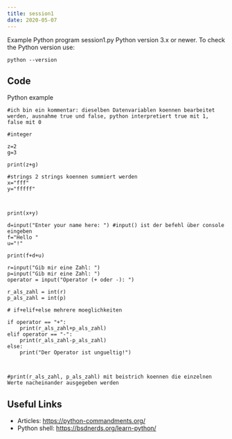 ```yaml
---
title: session1
date: 2020-05-07
---
```

Example Python program session1.py
Python version 3.x or newer.
To check the Python version use:

    python --version


## Code

Python example

    #ich bin ein kommentar: dieselben Datenvariablen koennen bearbeitet werden, ausnahme true und false, python interpretiert true mit 1, false mit 0
    
    #integer
    
    z=2
    g=3
    
    print(z+g)
    
    #strings 2 strings koennen summiert werden
    x="fff"
    y="fffff"
    
    
    
    print(x+y)
    
    d=input("Enter your name here: ") #input() ist der befehl über console eingeben
    f="Hello "
    u="!"
    
    print(f+d+u)
    
    r=input("Gib mir eine Zahl: ")
    p=input("Gib mir eine Zahl: ")
    operator = input("Operator (+ oder -): ")
    
    r_als_zahl = int(r)
    p_als_zahl = int(p)
    
    # if+elif+else mehrere moeglichkeiten 
    
    if operator == "+":
        print(r_als_zahl+p_als_zahl)
    elif operator == "-":
        print(r_als_zahl-p_als_zahl)
    else:
        print("Der Operator ist ungueltig!")
    
    
    
    #print(r_als_zahl, p_als_zahl) mit beistrich koennen die einzelnen Werte nacheinander ausgegeben werden
    
    
    
    

## Useful Links

- Articles: https://python-commandments.org/
- Python shell: https://bsdnerds.org/learn-python/
